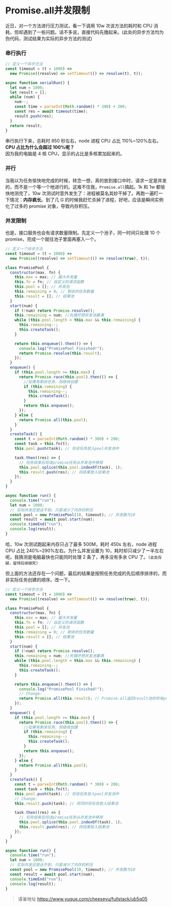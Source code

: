 # Promise.all并发限制
近日，对一个方法进行压力测试，看一下调用 10w 次该方法的耗时和 CPU 消耗，但却遇到了一些问题。话不多说，直接代码先撸起来。(此处的异步方法均为伪代码，测试结果为实际的异步方法的测试)

### 串行执行

```javascript
// 定义一个异步方法
const timeout = (t = 1000) =>
  new Promise((resolve) => setTimeout(() => resolve(t), t));

async function serialRun() {
  let num = 1000;
  let result = [];
  while (num) {
    num--;
    const time = parseInt(Math.random() * 300) + 200;
    const res = await timeout(time);
    result.push(res);
  }
  return result;
}
```

串行执行下来，总耗时 850 秒左右，node 进程 CPU 占比 110%~120%左右。  
**CPU 占比为什么会超过 100%呢？**  
因为我的电脑是 4 核 CPU，显示的占比是多核累加起来的。

### 并行

当我以为任务愉快地完成的时候，转念一想，真的放到接口中时，请求一定是并发的，而不是一个等一个地进行的。这难不住我，`Promise.all`搞起。1k 和 1w 都愉快地测完了，10w 次测试时意外发生了：进程被莫名其妙干掉了。再跑一遍盯一下情况：**内存疯长**。到了几 G 的时候我赶忙杀掉了进程，好吧，应该是瞬间实例化了过多的 promise 对象，导致内存积压。

### 并发限制

也是，接口服务也会有请求数量限制。先定义一个池子，同一时间只处理 10 个 promise，完成一个就往池子里面再塞入一个。

```javascript
// 定义一个异步方法
const timeout = (t = 1000) =>
  new Promise((resolve) => setTimeout(() => resolve(true), t));

class PromisePool {
  constructor(max, fn) {
    this.max = max; // 最大并发量
    this.fn = fn; // 自定义的请求函数
    this.pool = []; // 并发池
    this.remaining = 0; // 剩余的任务数量
    this.result = []; // 结果池
  }
  start(num) {
    if (!num) return Promise.resolve();
    this.remaining = num; //先循环把并发池塞满
    while (this.pool.length < this.max && this.remaining) {
      this.remaining--;
      this.createTask();
    }

    return this.enqueue().then(() => {
      console.log("PromisePool Finished!");
      return Promise.resolve(this.result);
    });
  }
  enqueue() {
    if (this.pool.length >= this.max) {
      return Promise.race(this.pool).then(() => {
        //如果有剩余任务，则继续创建
        if (this.remaining) {
          this.remaining--;
          this.createTask();
        }
        return this.enqueue();
      });
    } else {
      return Promise.all(this.pool);
    }
  }
  createTask() {
    const t = parseInt(Math.random() * 300) + 200;
    const task = this.fn(t);
    this.pool.push(task); // 将该任务放入pool并发池中

    task.then((res) => {
      // 任务结束后将该promise任务从并发池中移除
      this.pool.splice(this.pool.indexOf(task), 1);
      this.result.push(res); // 将结果放入结果池
    });
  }
}

async function run() {
  console.time("run");
  let num = 1000;
  // 实际并发还是达不到，只是减少了内存的积压
  const pool = new PromisePool(10, timeout); // 并发数为10
  const result = await pool.start(num);
  console.timeEnd("run");
  console.log(result);
}
```

哈，10w 次测试跑起来内存只占了最多 500M，耗时 450s 左右，node 进程 CPU 占比 240%~290%左右。为什么并发设置为 10，耗时却只减少了一半左右呢。我猜测是电脑最快也只能同时处理 2 条了，再多没有多余 CPU 了。`(此处存疑，留待后续细究)`

但上面的方法还存在一个问题，最后的结果是按照任务完成的先后顺序排序的，而非实际任务创建的顺序。改一下。

```javascript
// 定义一个异步方法
const timeout = (t = 1000) =>
  new Promise((resolve) => setTimeout(() => resolve(true), t));

class PromisePool {
  constructor(max, fn) {
    this.max = max; // 最大并发量
    this.fn = fn; // 自定义的请求函数
    this.pool = []; // 并发池
    this.remaining = 0; // 剩余的任务数量
    this.result = []; // 结果池
  }
  start(num) {
    if (!num) return Promise.resolve();
    this.remaining = num; //先循环把并发池塞满
    while (this.pool.length < this.max && this.remaining) {
      this.remaining--;
      this.createTask();
    }

    return this.enqueue().then(() => {
      console.log("PromisePool Finished!");
      // Change:
      return Promise.all(this.result); // Promise.all返回result池的所有promise
    });
  }
  enqueue() {
    if (this.pool.length >= this.max) {
      return Promise.race(this.pool).then(() => {
        //如果有剩余任务，则继续创建
        if (this.remaining) {
          this.remaining--;
          this.createTask();
        }
        return this.enqueue();
      });
    } else {
      return Promise.all(this.pool);
    }
  }
  createTask() {
    const t = parseInt(Math.random() * 300) + 200;
    const task = this.fn(t);
    this.pool.push(task); // 将该任务放入pool并发池中
    // Change:
    this.result.push(task); // 将同时将任务放入结果池

    task.then((res) => {
      // 任务结束后将该promise任务从并发池中移除
      this.pool.splice(this.pool.indexOf(task), 1);
      this.result.push(res); // 将结果放入结果池
    });
  }
}

async function run() {
  console.time("run");
  let num = 1000;
  // 实际并发还是达不到，只是减少了内存的积压
  const pool = new PromisePool(10, timeout); // 并发数为10
  const result = await pool.start(num);
  console.timeEnd("run");
  console.log(result);
}
```
  
  
> 语雀地址 https://www.yuque.com/cheeseyu/fullstack/ub5q05